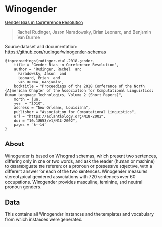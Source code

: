 # Winogender 

[Gender Bias in Coreference Resolution](https://aclanthology.org/N18-2002/)
>Rachel Rudinger, Jason Naradowsky, Brian Leonard, and Benjamin Van Durme

Source dataset and documentation: https://github.com/rudinger/winogender-schemas

```
@inproceedings{rudinger-etal-2018-gender,
    title = "Gender Bias in Coreference Resolution",
    author = "Rudinger, Rachel  and
      Naradowsky, Jason  and
      Leonard, Brian  and
      Van Durme, Benjamin",
    booktitle = "Proceedings of the 2018 Conference of the North {A}merican Chapter of the Association for Computational Linguistics: Human Language Technologies, Volume 2 (Short Papers)",
    month = jun,
    year = "2018",
    address = "New Orleans, Louisiana",
    publisher = "Association for Computational Linguistics",
    url = "https://aclanthology.org/N18-2002",
    doi = "10.18653/v1/N18-2002",
    pages = "8--14"
}
```

## About

Winogender is based on Winograd schemas, which present two sentences, differing only in one or two words, and ask the reader (human or machine) to disambiguate the referent of a pronoun or possessive adjective, with a different answer for each of the two sentences. Winogender measures stereotypical gendered associations with 720 sentences over 60 occupations. Winogender provides masculine, feminine, and neutral pronoun genders.

## Data

This contains all Winogender instances and the templates and vocabulary from which instances were generated.